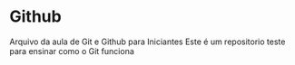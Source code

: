 # Github

Arquivo da aula de Git e Github para Iniciantes
Este é um repositorio teste para ensinar como o Git funciona
